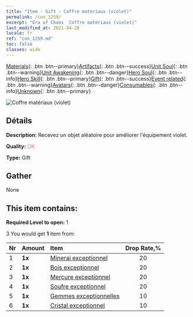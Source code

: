 ```yaml
---
title: "Item - Gift - Coffre matériaux (violet)"
permalink: /con_1259/
excerpt: "Era of Chaos  Coffre matériaux (violet)"
last_modified_at: 2021-04-28
locale: fr
ref: "con_1259.md"
toc: false
classes: wide
---
```

 [Materials](/ItemsFR/){: .btn .btn--primary}[Artifacts](/ItemsFR/Artifacts/){: .btn .btn--success}[Unit Soul](/ItemsFR/UnitSoul/){: .btn .btn--warning}[Unit Awakening](/ItemsFR/UnitAwakening/){: .btn .btn--danger}[Hero Soul](/ItemsFR/HeroSoul/){: .btn .btn--info}[Hero Skill](/ItemsFR/HeroSkill/){: .btn .btn--primary}[Gift](/ItemsFR/Gift/){: .btn .btn--success}[Event related](/ItemsFR/Events/){: .btn .btn--warning}[Avatars](/ItemsFR/Avatars/){: .btn .btn--danger}[Consumables](/ItemsFR/Consumables/){: .btn .btn--info}[Unknown](/ItemsFR/Unknown/){: .btn .btn--primary}

 ![Coffre matériaux (violet)](/images/t/i_304002.png)

## Détails
 **Description:** Recevez un objet aléatoire pour améliorer l'équipement violet.

 **Quality:** <span style="color: #DA70D6">OK</span>

 **Type:** Gift

## Gather

  None

## This item contains:

 **Required Level to open:** 1

 3 You would get **1** item  from:

  | Nr | Amount |     Item    | Drop Rate,% |
  |:---|:-------|:------------|:---------:|
  | 1 |  **1x** | [Minerai exceptionnel](/ItemsFR/mat_33/) | 20 | 
  | 2 |  **1x** | [Bois exceptionnel](/ItemsFR/mat_34/) | 20 | 
  | 3 |  **1x** | [Mercure exceptionnel](/ItemsFR/mat_35/) | 20 | 
  | 4 |  **1x** | [Soufre exceptionnel](/ItemsFR/mat_36/) | 20 | 
  | 5 |  **1x** | [Gemmes exceptionnelles](/ItemsFR/mat_37/) | 10 | 
  | 6 |  **1x** | [Cristal exceptionnel](/ItemsFR/mat_38/) | 10 | 
